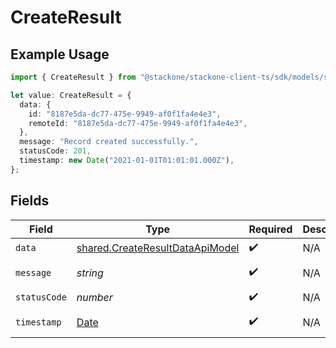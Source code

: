 # CreateResult

## Example Usage

```typescript
import { CreateResult } from "@stackone/stackone-client-ts/sdk/models/shared";

let value: CreateResult = {
  data: {
    id: "8187e5da-dc77-475e-9949-af0f1fa4e4e3",
    remoteId: "8187e5da-dc77-475e-9949-af0f1fa4e4e3",
  },
  message: "Record created successfully.",
  statusCode: 201,
  timestamp: new Date("2021-01-01T01:01:01.000Z"),
};
```

## Fields

| Field                                                                                         | Type                                                                                          | Required                                                                                      | Description                                                                                   | Example                                                                                       |
| --------------------------------------------------------------------------------------------- | --------------------------------------------------------------------------------------------- | --------------------------------------------------------------------------------------------- | --------------------------------------------------------------------------------------------- | --------------------------------------------------------------------------------------------- |
| `data`                                                                                        | [shared.CreateResultDataApiModel](../../../sdk/models/shared/createresultdataapimodel.md)     | :heavy_check_mark:                                                                            | N/A                                                                                           |                                                                                               |
| `message`                                                                                     | *string*                                                                                      | :heavy_check_mark:                                                                            | N/A                                                                                           | Record created successfully.                                                                  |
| `statusCode`                                                                                  | *number*                                                                                      | :heavy_check_mark:                                                                            | N/A                                                                                           | 201                                                                                           |
| `timestamp`                                                                                   | [Date](https://developer.mozilla.org/en-US/docs/Web/JavaScript/Reference/Global_Objects/Date) | :heavy_check_mark:                                                                            | N/A                                                                                           | 2021-01-01T01:01:01.000Z                                                                      |